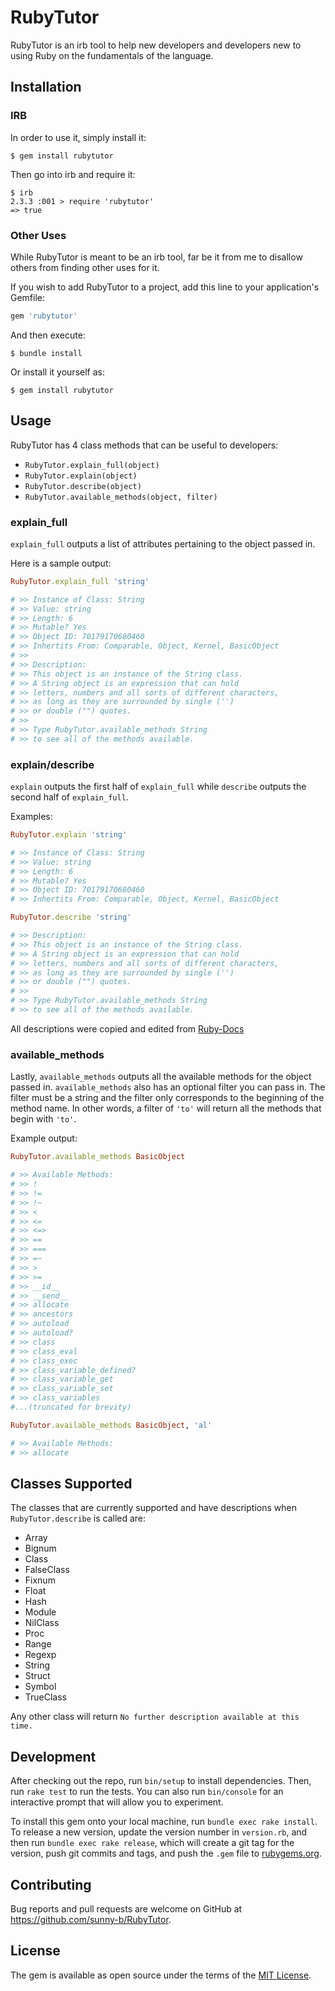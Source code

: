 # RubyTutor

RubyTutor is an irb tool to help new developers and developers new to using Ruby on the fundamentals of the language.

## Installation

### IRB

In order to use it, simply install it:

    $ gem install rubytutor

Then go into irb and require it:

    $ irb
    2.3.3 :001 > require 'rubytutor'
    => true

### Other Uses

While RubyTutor is meant to be an irb tool, far be it from me to disallow others from finding other uses for it.

If you wish to add RubyTutor to a project, add this line to your application's Gemfile:

```ruby
gem 'rubytutor'
```

And then execute:

    $ bundle install

Or install it yourself as:

    $ gem install rubytutor

## Usage

RubyTutor has 4 class methods that can be useful to developers:

* `RubyTutor.explain_full(object)`
* `RubyTutor.explain(object)`
* `RubyTutor.describe(object)`
* `RubyTutor.available_methods(object, filter)`

### explain_full

`explain_full` outputs a list of attributes pertaining to the object passed in.

Here is a sample output:

```ruby
RubyTutor.explain_full 'string'

# >> Instance of Class: String
# >> Value: string
# >> Length: 6
# >> Mutable? Yes
# >> Object ID: 70179170680460
# >> Inhertits From: Comparable, Object, Kernel, BasicObject
# >>
# >> Description:
# >> This object is an instance of the String class.
# >> A String object is an expression that can hold
# >> letters, numbers and all sorts of different characters,
# >> as long as they are surrounded by single ('')
# >> or double ("") quotes.
# >>
# >> Type RubyTutor.available_methods String
# >> to see all of the methods available.
```

### explain/describe

`explain` outputs the first half of `explain_full` while `describe` outputs the second half of `explain_full`.

Examples:

```ruby
RubyTutor.explain 'string'

# >> Instance of Class: String
# >> Value: string
# >> Length: 6
# >> Mutable? Yes
# >> Object ID: 70179170680460
# >> Inhertits From: Comparable, Object, Kernel, BasicObject

RubyTutor.describe 'string'

# >> Description:
# >> This object is an instance of the String class.
# >> A String object is an expression that can hold
# >> letters, numbers and all sorts of different characters,
# >> as long as they are surrounded by single ('')
# >> or double ("") quotes.
# >>
# >> Type RubyTutor.available_methods String
# >> to see all of the methods available.
```

All descriptions were copied and edited from [Ruby-Docs](https://ruby-doc.org/)

### available_methods

Lastly, `available_methods` outputs all the available methods for the object passed in. `available_methods` also has an optional filter you can pass in. The filter must be a string and the filter only corresponds to the beginning of the method name. In other words, a filter of `'to'` will return all the methods that begin with `'to'`.

Example output:

```ruby
RubyTutor.available_methods BasicObject

# >> Available Methods:
# >> !
# >> !=
# >> !~
# >> <
# >> <=
# >> <=>
# >> ==
# >> ===
# >> =~
# >> >
# >> >=
# >> __id__
# >> __send__
# >> allocate
# >> ancestors
# >> autoload
# >> autoload?
# >> class
# >> class_eval
# >> class_exec
# >> class_variable_defined?
# >> class_variable_get
# >> class_variable_set
# >> class_variables
#...(truncated for brevity)

RubyTutor.available_methods BasicObject, 'al'

# >> Available Methods:
# >> allocate
```

## Classes Supported

The classes that are currently supported and have descriptions when `RubyTutor.describe` is called are:

* Array
* Bignum
* Class
* FalseClass
* Fixnum
* Float
* Hash
* Module
* NilClass
* Proc
* Range
* Regexp
* String
* Struct
* Symbol
* TrueClass

Any other class will return `No further description available at this time.`

## Development

After checking out the repo, run `bin/setup` to install dependencies. Then, run `rake test` to run the tests. You can also run `bin/console` for an interactive prompt that will allow you to experiment.

To install this gem onto your local machine, run `bundle exec rake install`. To release a new version, update the version number in `version.rb`, and then run `bundle exec rake release`, which will create a git tag for the version, push git commits and tags, and push the `.gem` file to [rubygems.org](https://rubygems.org).

## Contributing

Bug reports and pull requests are welcome on GitHub at https://github.com/sunny-b/RubyTutor.


## License

The gem is available as open source under the terms of the [MIT License](http://opensource.org/licenses/MIT).
